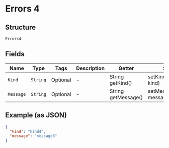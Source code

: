 
# Errors 4

## Structure

`Errors4`

## Fields

| Name | Type | Tags | Description | Getter | Setter |
|  --- | --- | --- | --- | --- | --- |
| `Kind` | `String` | Optional | - | String getKind() | setKind(String kind) |
| `Message` | `String` | Optional | - | String getMessage() | setMessage(String message) |

## Example (as JSON)

```json
{
  "kind": "kind4",
  "message": "message6"
}
```

